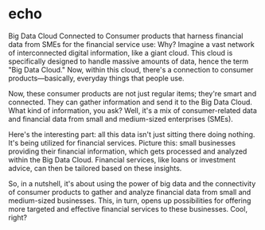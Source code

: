 # echo
Big Data Cloud Connected to Consumer products that harness financial data from SMEs for the financial service use:
Why?
 Imagine a vast network of interconnected digital information, like a giant cloud. This cloud is specifically designed to handle massive amounts of data, hence the term "Big Data Cloud." Now, within this cloud, there's a connection to consumer products—basically, everyday things that people use.

Now, these consumer products are not just regular items; they're smart and connected. They can gather information and send it to the Big Data Cloud. What kind of information, you ask? Well, it's a mix of consumer-related data and financial data from small and medium-sized enterprises (SMEs).

Here's the interesting part: all this data isn't just sitting there doing nothing. It's being utilized for financial services. Picture this: small businesses providing their financial information, which gets processed and analyzed within the Big Data Cloud. Financial services, like loans or investment advice, can then be tailored based on these insights.

So, in a nutshell, it's about using the power of big data and the connectivity of consumer products to gather and analyze financial data from small and medium-sized businesses. This, in turn, opens up possibilities for offering more targeted and effective financial services to these businesses. Cool, right?






